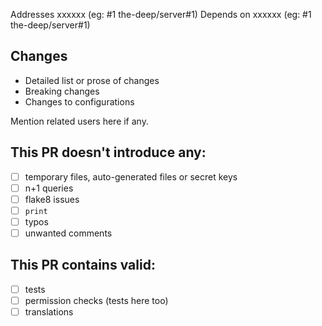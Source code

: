 Addresses xxxxxx (eg: #1 the-deep/server#1)
Depends on xxxxxx (eg: #1 the-deep/server#1)

## Changes

* Detailed list or prose of changes
* Breaking changes
* Changes to configurations

Mention related users here if any.

## This PR doesn't introduce any:

- [ ] temporary files, auto-generated files or secret keys
- [ ] n+1 queries
- [ ] flake8 issues
- [ ] `print`
- [ ] typos
- [ ] unwanted comments

## This PR contains valid:

- [ ] tests
- [ ] permission checks (tests here too)
- [ ] translations
